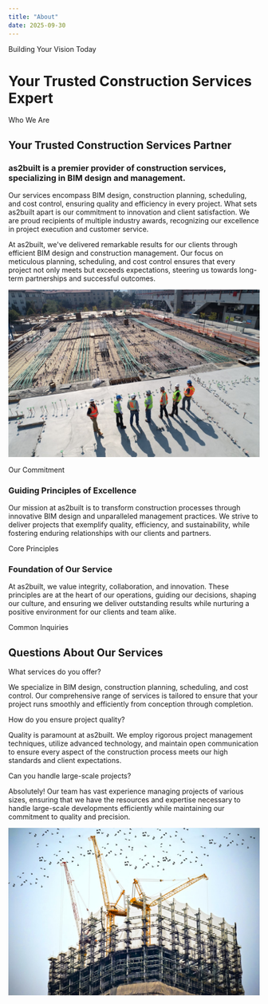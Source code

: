 ```yaml
---
title: "About"
date: 2025-09-30
---
```


Building Your Vision Today

# Your Trusted Construction Services Expert

Who We Are

## Your Trusted Construction Services Partner

### as2built is a premier provider of construction services, specializing in BIM design and management.

Our services encompass BIM design, construction planning, scheduling, and cost control, ensuring quality and efficiency in every project. What sets as2built apart is our commitment to innovation and client satisfaction. We are proud recipients of multiple industry awards, recognizing our excellence in project execution and customer service.

At as2built, we've delivered remarkable results for our clients through efficient BIM design and construction management. Our focus on meticulous planning, scheduling, and cost control ensures that every project not only meets but exceeds expectations, steering us towards long-term partnerships and successful outcomes.

![seven-construction-workers-standing-on-white-field-x-ghf9ljrvg](images/seven-construction-workers-standing-on-white-field-x-ghf9ljrvg.jpeg)

Our Commitment

### Guiding Principles of Excellence

Our mission at as2built is to transform construction processes through innovative BIM design and unparalleled management practices. We strive to deliver projects that exemplify quality, efficiency, and sustainability, while fostering enduring relationships with our clients and partners.

Core Principles

### Foundation of Our Service

At as2built, we value integrity, collaboration, and innovation. These principles are at the heart of our operations, guiding our decisions, shaping our culture, and ensuring we deliver outstanding results while nurturing a positive environment for our clients and team alike.

Common Inquiries

## Questions About Our Services

What services do you offer?

We specialize in BIM design, construction planning, scheduling, and cost control. Our comprehensive range of services is tailored to ensure that your project runs smoothly and efficiently from conception through completion.

How do you ensure project quality?

Quality is paramount at as2built. We employ rigorous project management techniques, utilize advanced technology, and maintain open communication to ensure every aspect of the construction process meets our high standards and client expectations.

Can you handle large-scale projects?

Absolutely! Our team has vast experience managing projects of various sizes, ensuring that we have the resources and expertise necessary to handle large-scale developments efficiently while maintaining our commitment to quality and precision.

![Construction site birds](images/low-angle-photography-of-cranes-on-top-of-building-8gg2ne-utcm.jpeg)
